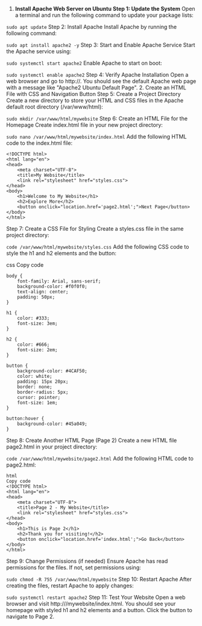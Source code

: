 1. **Install Apache Web Server on Ubuntu**
**Step 1: Update the System**
Open a terminal and run the following command to update your package lists:

```sudo apt update```
Step 2: Install Apache
Install Apache by running the following command:

```sudo apt install apache2 -y```
Step 3: Start and Enable Apache Service
Start the Apache service using:

```sudo systemctl start apache2```
Enable Apache to start on boot:

```sudo systemctl enable apache2```
Step 4: Verify Apache Installation
Open a web browser and go to http://<your-server-IP>. You should see the default Apache web page with a message like "Apache2 Ubuntu Default Page".
2. Create an HTML File with CSS and Navigation Button
Step 5: Create a Project Directory
Create a new directory to store your HTML and CSS files in the Apache default root directory (/var/www/html):

```sudo mkdir /var/www/html/mywebsite```
Step 6: Create an HTML File for the Homepage
Create index.html file in your new project directory:


```sudo nano /var/www/html/mywebsite/index.html```
Add the following HTML code to the index.html file:

```
<!DOCTYPE html>
<html lang="en">
<head>
    <meta charset="UTF-8">
    <title>My Website</title>
    <link rel="stylesheet" href="styles.css">
</head>
<body>
    <h1>Welcome to My Website</h1>
    <h2>Explore More</h2>
    <button onclick="location.href='page2.html';">Next Page</button>
</body>
</html>
```
Step 7: Create a CSS File for Styling
Create a styles.css file in the same project directory:


```code /var/www/html/mywebsite/styles.css```
Add the following CSS code to style the h1 and h2 elements and the button:

css
Copy code
```
body {
    font-family: Arial, sans-serif;
    background-color: #f0f0f0;
    text-align: center;
    padding: 50px;
}

h1 {
    color: #333;
    font-size: 3em;
}

h2 {
    color: #666;
    font-size: 2em;
}

button {
    background-color: #4CAF50;
    color: white;
    padding: 15px 20px;
    border: none;
    border-radius: 5px;
    cursor: pointer;
    font-size: 1em;
}

button:hover {
    background-color: #45a049;
} 
```
Step 8: Create Another HTML Page (Page 2)
Create a new HTML file page2.html in your project directory:


```code /var/www/html/mywebsite/page2.html```
Add the following HTML code to page2.html:
```
html
Copy code
<!DOCTYPE html>
<html lang="en">
<head>
    <meta charset="UTF-8">
    <title>Page 2 - My Website</title>
    <link rel="stylesheet" href="styles.css">
</head>
<body>
    <h1>This is Page 2</h1>
    <h2>Thank you for visiting!</h2>
    <button onclick="location.href='index.html';">Go Back</button>
</body>
</html>
```
Step 9: Change Permissions (if needed)
Ensure Apache has read permissions for the files. If not, set permissions using:

```sudo chmod -R 755 /var/www/html/mywebsite```
Step 10: Restart Apache
After creating the files, restart Apache to apply changes:

```sudo systemctl restart apache2```
Step 11: Test Your Website
Open a web browser and visit http://<your-server-IP>/mywebsite/index.html. You should see your homepage with styled h1 and h2 elements and a button. Click the button to navigate to Page 2.